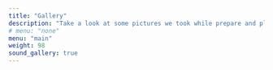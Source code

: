 ```yaml
---
title: "Gallery"
description: "Take a look at some pictures we took while prepare and play Session or having a good time!"
# menu: "none"
menu: "main"
weight: 98
sound_gallery: true
---
```

